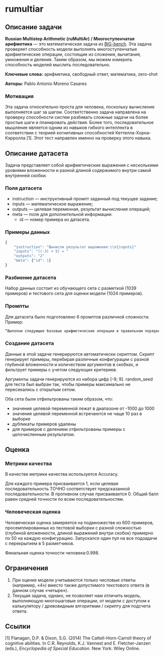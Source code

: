 # rumultiar

## Описание задачи

**Russian Multistep Arithmetic (ruMultiAr)** **/ Многоступенчатая арифметика** — это математическая задача из [BIG-bench](https://github.com/google/BIG-bench/blob/main/bigbench/benchmark_tasks/multistep_arithmetic/README.md). Эта задача проверяет способность модели выполнять многоступенчатые арифметические операции, состоящие из сложения, вычитания, умножения и деления. Таким образом, мы можем измерить способность моделей мыслить последовательно.

**Ключевые слова:** арифметика, свободный ответ, математика, zero-shot

**Авторы:** Pablo Antonio Moreno Casares

### Мотивация

Эта задача относительно проста для человека, поскольку вычисление выполняется шаг за шагом. Соответственно задача направлена на проверку способности систем разбивать сложные задачи на более простые шаги и планировать действия. Более того, последовательное мышление является одним из навыков гибкого интеллекта в соответствии с теорией когнитивных способностей Кеттелла-Хорна-Кэрролла [1]. Этот тест направлен именно на проверку этого навыка.

## Описание датасета

Задача представляет собой арифметические выражения с несколькими уровнями вложенности и разной длиной содержимого внутри самой внутренней скобки.

### Поля датасета

- instruction — инструктивный промпт заданный под текущее задание;
- inputs — математическое выражение;
- outputs — целевая переменная, результат вычисления операций;
- meta — поле для дополнительной информации:
    - id — номер примера из датасета.

### Примеры данных

```jsx
{
    "instruction": "Вычисли результат выражения:\\n{inputs}"
    "inputs": "((-3) + 5) = "
    "outputs": "2"
    "meta": {"id": 1}
}
```

### Разбиение датасета

Набор данных состоит из обучающего сета с разметкой (1039 примеров) и тестового сета для оценки модели (1024 примеров).

### Промпты

Для датасета было подготовлено 6 промптов различной сложности. Пример:

```jsx
“Выполни следующие базовые арифметические операции в правильном порядке, в том числе учитывая порядок скобок, и напиши результат вычисления выражения в виде одного числа:\n{inputs}”
```

### Создание датасета

Данные в этой задаче генерируются автоматически скриптом. Скрипт генерирует примеры, перебирая различные конфигурации с разной глубиной вложенности и количеством аргументов в скобках, и фильтрует примеры с учетом следующих критериев.

Аргументы задачи генерируются из набора цифр [-9; 9]. random_seed для теста был выбран так, чтобы примеры максимально не пересекались с открытым сетом.

Оба сета были отфильтрованы таким образом, что:

- значения целевой переменной лежат в диапазоне от -1000 до 1000
- значения целевой переменной встречаются не чаще 10 раз в выборке
- дубликаты примеров удалены
- для примеров с делением отфильтрованы примеры с целочисленным результатом.

## Оценка

### Метрики качества

В качестве метрики качества используется Accuracy.

Для каждого примера присваивается 1, если целевая последовательность ТОЧНО соответствует предсказанной последовательности. В противном случае присваивается 0. Общий балл равен средней точности по всем последовательностям.

### Человеческая оценка

Человеческая оценка замеряется на подмножестве из 600 примеров, просемплированных из тестовой выборки с разной сложностью (глубиной вложенности, длиной выражений внутри скобок) примерно по 50 на каждую конфигурацию. Запускался один пул на все подзадачи с перекрытием в 5 разметчиков.

Финальная оценка точности человека:0.998.

## Ограничения

1. При оценке модели учитываются только числовые ответы (например, «4») вместо также допустимого текстового ответа (в данном случае «четыре»).
2. Текущая задача, однако, не позволяет нам отличить модель, выполняющую многошаговые операции, от модели с доступом к калькулятору / древовидным алгоритмам / скрипту для подсчета ответа.

## Ссылки

[1] Flanagan, D.P. & Dixon, S.G. (2014) The Cattell-Horn-Carroll theory of cognitive abilities. In C.R. Reynolds, K.J. Vannest and E. Fletcher-Janzen (eds.), *Encyclopedia of Special Education*. New York: Wiley Online.